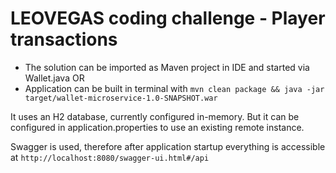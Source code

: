 # LEOVEGAS coding challenge - Player transactions

* The solution can be imported as Maven project in IDE and started via Wallet.java OR
* Application can be built in terminal with `mvn clean package && java -jar target/wallet-microservice-1.0-SNAPSHOT.war`

It uses an H2 database, currently configured in-memory. But it can be configured in application.properties to use an existing remote instance.

Swagger is used, therefore after application startup everything is accessible at `http://localhost:8080/swagger-ui.html#/api`
